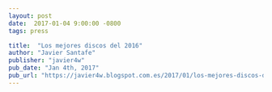 ```yaml
---
layout: post
date:  2017-01-04 9:00:00 -0800
tags: press

title:  "Los mejores discos del 2016"
author: "Javier Santafe"
publisher: "javier4w"
pub_date: "Jan 4th, 2017"
pub_url: "https://javier4w.blogspot.com.es/2017/01/los-mejores-discos-del-2016.html"
---
```


